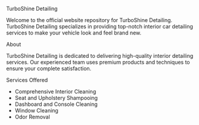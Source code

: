 TurboShine Detailing

Welcome to the official website repository for TurboShine Detailing. TurboShine Detailing specializes in providing top-notch interior car detailing services to make your vehicle look and feel brand new.

About

TurboShine Detailing is dedicated to delivering high-quality interior detailing services. Our experienced team uses premium products and techniques to ensure your complete satisfaction.

Services Offered

- Comprehensive Interior Cleaning
- Seat and Upholstery Shampooing
- Dashboard and Console Cleaning
- Window Cleaning
- Odor Removal

